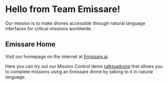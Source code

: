 # Hello from Team Emissare!
Our mission is to make drones accessible through natural language interfaces for critical missions worldwide.

## Emissare Home
Visit our homepage on the internet at [Emissare.ai](https://www.emissare.ai).

Here you can try out our Mission Control demo [talktoadrone](https://talktoadrone.com/) that allows you to complete missions using an Emissare drone by talking to it in natural language.
